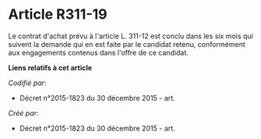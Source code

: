 # Article R311-19

Le contrat d'achat prévu à l'article L. 311-12 est conclu dans les six mois qui suivent la demande qui en est faite par le
candidat retenu, conformément aux engagements contenus dans l'offre de ce candidat.

**Liens relatifs à cet article**

_Codifié par_:

  - Décret n°2015-1823 du 30 décembre 2015 - art.

_Créé par_:

  - Décret n°2015-1823 du 30 décembre 2015 - art.
